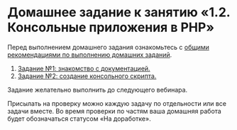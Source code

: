 # Домашнее задание к занятию «1.2. Консольные приложения в PHP»

Перед выполнением домашнего задания ознакомьтесь с [общими рекомендациями по выполнению домашних заданий](https://github.com/netology-code/bphp-2-homeworks/blob/master/homework-GitHub.md).

1. [Задание №1: знакомство с документацией.](./exercise-01.md)
1. [Задание №2: создание консольного скрипта.](./exercise-02.md)

Задание желательно выполнить до следующего вебинара. 

Присылать на проверку можно каждую задачу по отдельности или все задачи вместе. 
Во время проверки по частям ваша домашняя работа будет обозначаться статусом «На доработке».


